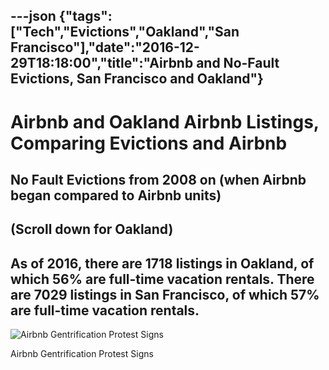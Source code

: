 ---json
{"tags":["Tech","Evictions","Oakland","San Francisco"],"date":"2016-12-29T18:18:00","title":"Airbnb and No-Fault Evictions, San Francisco and Oakland"}
---

Airbnb and Oakland Airbnb Listings, Comparing Evictions and Airbnb
==================================================================

No Fault Evictions from 2008 on (when Airbnb began compared to Airbnb units)
----------------------------------------------------------------------------

(Scroll down for Oakland)
-------------------------

As of 2016, there are 1718 listings in Oakland, of which 56% are full-time vacation rentals. There are 7029 listings in San Francisco, of which 57% are full-time vacation rentals.
-----------------------------------------------------------------------------------------------------------------------------------------------------------------------------------

![Airbnb Gentrification Protest Signs](/assets/uploads/image-asset.jpeg)

Airbnb Gentrification Protest Signs